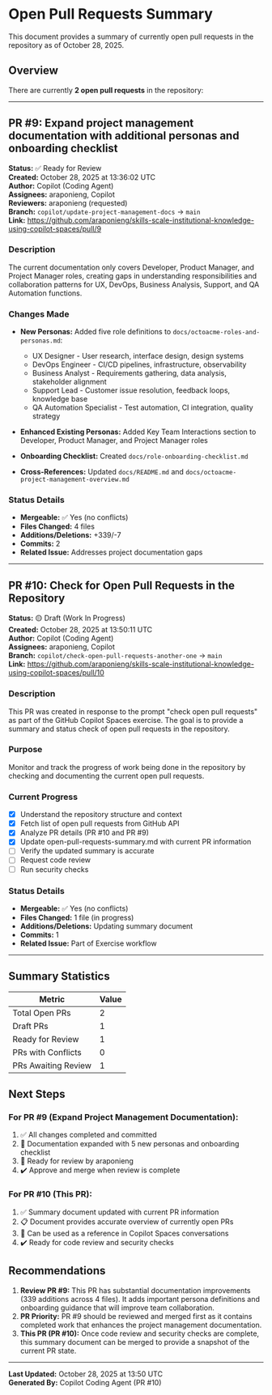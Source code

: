 # Open Pull Requests Summary

This document provides a summary of currently open pull requests in the repository as of October 28, 2025.

## Overview

There are currently **2 open pull requests** in the repository:

---

## PR #9: Expand project management documentation with additional personas and onboarding checklist

**Status:** ✅ Ready for Review  
**Created:** October 28, 2025 at 13:36:02 UTC  
**Author:** Copilot (Coding Agent)  
**Assignees:** araponieng, Copilot  
**Reviewers:** araponieng (requested)  
**Branch:** `copilot/update-project-management-docs` → `main`  
**Link:** https://github.com/araponieng/skills-scale-institutional-knowledge-using-copilot-spaces/pull/9

### Description
The current documentation only covers Developer, Product Manager, and Project Manager roles, creating gaps in understanding responsibilities and collaboration patterns for UX, DevOps, Business Analysis, Support, and QA Automation functions.

### Changes Made
- **New Personas:** Added five role definitions to `docs/octoacme-roles-and-personas.md`:
  - UX Designer - User research, interface design, design systems
  - DevOps Engineer - CI/CD pipelines, infrastructure, observability
  - Business Analyst - Requirements gathering, data analysis, stakeholder alignment
  - Support Lead - Customer issue resolution, feedback loops, knowledge base
  - QA Automation Specialist - Test automation, CI integration, quality strategy
  
- **Enhanced Existing Personas:** Added Key Team Interactions section to Developer, Product Manager, and Project Manager roles
  
- **Onboarding Checklist:** Created `docs/role-onboarding-checklist.md`
  
- **Cross-References:** Updated `docs/README.md` and `docs/octoacme-project-management-overview.md`

### Status Details
- **Mergeable:** ✅ Yes (no conflicts)
- **Files Changed:** 4 files
- **Additions/Deletions:** +339/-7
- **Commits:** 2
- **Related Issue:** Addresses project documentation gaps

---

## PR #10: Check for Open Pull Requests in the Repository

**Status:** 🟡 Draft (Work In Progress)  
**Created:** October 28, 2025 at 13:50:11 UTC  
**Author:** Copilot (Coding Agent)  
**Assignees:** araponieng, Copilot  
**Branch:** `copilot/check-open-pull-requests-another-one` → `main`  
**Link:** https://github.com/araponieng/skills-scale-institutional-knowledge-using-copilot-spaces/pull/10

### Description
This PR was created in response to the prompt "check open pull requests" as part of the GitHub Copilot Spaces exercise. The goal is to provide a summary and status check of open pull requests in the repository.

### Purpose
Monitor and track the progress of work being done in the repository by checking and documenting the current open pull requests.

### Current Progress
- [x] Understand the repository structure and context
- [x] Fetch list of open pull requests from GitHub API
- [x] Analyze PR details (PR #10 and PR #9)
- [x] Update open-pull-requests-summary.md with current PR information
- [ ] Verify the updated summary is accurate
- [ ] Request code review
- [ ] Run security checks

### Status Details
- **Mergeable:** ✅ Yes (no conflicts)
- **Files Changed:** 1 file (in progress)
- **Additions/Deletions:** Updating summary document
- **Commits:** 1
- **Related Issue:** Part of Exercise workflow

---

## Summary Statistics

| Metric | Value |
|--------|-------|
| Total Open PRs | 2 |
| Draft PRs | 1 |
| Ready for Review | 1 |
| PRs with Conflicts | 0 |
| PRs Awaiting Review | 1 |

## Next Steps

### For PR #9 (Expand Project Management Documentation):
1. ✅ All changes completed and committed
2. 📝 Documentation expanded with 5 new personas and onboarding checklist
3. 👀 Ready for review by araponieng
4. ✔️ Approve and merge when review is complete

### For PR #10 (This PR):
1. ✅ Summary document updated with current PR information
2. 📋 Document provides accurate overview of currently open PRs
3. 🔄 Can be used as a reference in Copilot Spaces conversations
4. ✔️ Ready for code review and security checks

## Recommendations

1. **Review PR #9:** This PR has substantial documentation improvements (339 additions across 4 files). It adds important persona definitions and onboarding guidance that will improve team collaboration.
2. **PR Priority:** PR #9 should be reviewed and merged first as it contains completed work that enhances the project management documentation.
3. **This PR (PR #10):** Once code review and security checks are complete, this summary document can be merged to provide a snapshot of the current PR state.

---

**Last Updated:** October 28, 2025 at 13:50 UTC  
**Generated By:** Copilot Coding Agent (PR #10)
